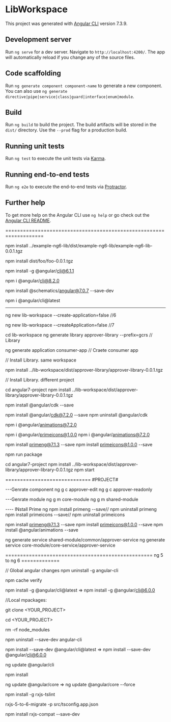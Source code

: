 # LibWorkspace

This project was generated with [Angular CLI](https://github.com/angular/angular-cli) version 7.3.9.

## Development server

Run `ng serve` for a dev server. Navigate to `http://localhost:4200/`. The app will automatically reload if you change any of the source files.

## Code scaffolding

Run `ng generate component component-name` to generate a new component. You can also use `ng generate directive|pipe|service|class|guard|interface|enum|module`.

## Build

Run `ng build` to build the project. The build artifacts will be stored in the `dist/` directory. Use the `--prod` flag for a production build.

## Running unit tests

Run `ng test` to execute the unit tests via [Karma](https://karma-runner.github.io).

## Running end-to-end tests

Run `ng e2e` to execute the end-to-end tests via [Protractor](http://www.protractortest.org/).

## Further help

To get more help on the Angular CLI use `ng help` or go check out the [Angular CLI README](https://github.com/angular/angular-cli/blob/master/README.md).


===================================================================

npm install ../example-ng6-lib/dist/example-ng6-lib/example-ng6-lib-0.0.1.tgz

npm install dist/foo/foo-0.0.1.tgz

npm install -g @angular/cli@6.1.1

npm i @angular/cli@8.2.0

npm install @schematics/angular@7.0.7 --save-dev

npm i @angular/cli@latest


---------------------------

ng new lib-workspace --create-application=false //6

ng new lib-workspace --createApplication=false //7

cd lib-workspace
ng generate library approver-library --prefix=gcrs // Library

ng generate application consumer-app // Craete consumer app

// Install Library. same workspace

npm install ../lib-workspace/dist/approver-library/approver-library-0.0.1.tgz

// Install Library. different project


cd angular7-project
npm install ../lib-workspace/dist/approver-library/approver-library-0.0.1.tgz


npm install @angular/cdk --save

npm install @angular/cdk@7.2.0 --save
npm uninstall @angular/cdk

npm i @angular/animations@7.2.0

npm i @angular/primeicons@1.0.0
npm i @angular/animations@7.2.0


npm install primeng@7.1.3 --save
npm install primeicons@1.0.0 --save

npm run package

cd angular7-project
npm install ../lib-workspace/dist/approver-library/approver-library-0.0.1.tgz
npm start

=============================
#PROJECT#

---Genrate component
ng g c approver-edit
ng g c approver-readonly

---Genrate module
ng g m core-module
ng g m shared-module

---- INstall Prime ng
npm install primeng --save// npm uninstall primeng
npm install primeicons --save// npm uninstall primeicons

npm install primeng@7.1.3 --save
npm install primeicons@1.0.0 --save
npm install @angular/animations --save


ng generate service shared-module/common/approver-service
ng generate service core-module/core-service/approver-service


================================================== ng 5 to ng 6 =============

// Global angular changes
npm uninstall -g angular-cli

npm cache verify

npm install -g @angular/cli@latest => npm install -g @angular/cli@6.0.0


//Local mpackages:

git clone <YOUR_PROJECT>

cd <YOUR_PROJECT>

rm -rf node_modules

npm uninstall --save-dev angular-cli

npm install --save-dev @angular/cli@latest => npm install --save-dev @angular/cli@6.0.0

ng update @angular/cli

npm install

ng update @angular/core => ng update @angular/core --force

npm install -g rxjs-tslint

rxjs-5-to-6-migrate -p src/tsconfig.app.json

npm install rxjs-compat --save-dev


